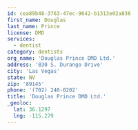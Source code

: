 ```yaml
---
id: cea89b48-3763-47ec-9642-b1313e02a836
first_name: Douglas
last_name: Prince
license: DMD
services:
  - dentist
category: dentists
org_name: 'Douglas Prince DMD Ltd.'
address: '830 S. Durango Drive'
city: 'Las Vegas'
state: NV
zip: '89145'
phone: '(702) 240-0202'
title: 'Douglas Prince DMD Ltd.'
_geoloc:
  lat: 36.1297
  lng: -115.279
---
```

